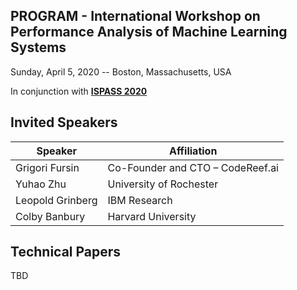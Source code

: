 ## PROGRAM - International Workshop on Performance Analysis of Machine Learning Systems
Sunday, April 5, 2020 -- Boston, Massachusetts, USA

In conjunction with **[ISPASS 2020](https://www.ispass.org/ispass2020)**

## Invited Speakers

| Speaker            | Affiliation                      |
| ----               | ----                             |
| Grigori Fursin     | Co-Founder and CTO – CodeReef.ai |
| Yuhao Zhu          | University of Rochester          |
| Leopold Grinberg   | IBM Research                     |
| Colby Banbury      | Harvard University               |

## Technical Papers

TBD
